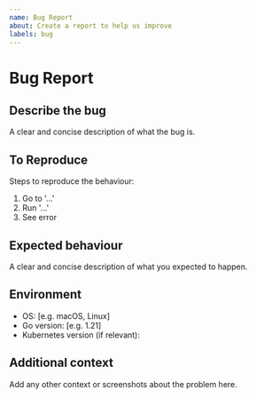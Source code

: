```yaml
---
name: Bug Report
about: Create a report to help us improve
labels: bug
---
```


# Bug Report

## Describe the bug

A clear and concise description of what the bug is.

## To Reproduce

Steps to reproduce the behaviour:

1. Go to '...'
2. Run '...'
3. See error

## Expected behaviour

A clear and concise description of what you expected to happen.

## Environment

- OS: [e.g. macOS, Linux]
- Go version: [e.g. 1.21]
- Kubernetes version (if relevant):

## Additional context

Add any other context or screenshots about the problem here.
